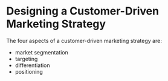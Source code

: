 # Designing a Customer-Driven Marketing Strategy
The four aspects of a customer-driven marketing strategy are:
* market segmentation
* targeting
* differentiation
* positioning


